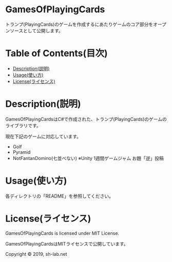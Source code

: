# GamesOfPlayingCards
トランプ(PlayingCards)のゲームを作成するにあたりゲームのコア部分をオープンソースとして公開します。

# Table of Contents(目次)
* [Description(説明)](#Description(説明))
* [Usage(使い方)](#Usage(使い方))
* [License(ライセンス)](#License(ライセンス))

# Description(説明)
GamesOfPlayingCardsはC#で作成された、トランプ(PlayingCards)のゲームのライブラリです。

現在下記のゲームに対応しています。
* Golf
* Pyramid
* NotFantanDomino(七並べない) ※Unity 1週間ゲームジャム お題「逆」投稿

# Usage(使い方)
各ディレクトリの「README」を参照してください。

# License(ライセンス)
GamesOfPlayingCards is licensed under MIT License.

GamesOfPlayingCardsはMITライセンスで公開しています。

Copyright &copy; 2019, sh-lab.net